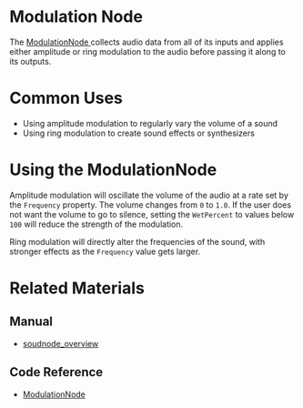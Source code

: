 # Modulation Node
The [ ModulationNode ](https://github.com/PlasmaEngine/PlasmaDocs/blob/master/code_reference/class_reference/modulationnode.markdown) collects audio data from all of its inputs and applies either amplitude or ring modulation to the audio before passing it along to its outputs. 

# Common Uses

- Using amplitude modulation to regularly vary the volume of a sound
- Using ring modulation to create sound effects or synthesizers

# Using the ModulationNode

Amplitude modulation will oscillate the volume of the audio at a rate set by the `Frequency` property. The volume changes from `0` to `1.0`. If the user does not want the volume to go to silence, setting the `WetPercent` to values below `100` will reduce the strength of the modulation.

Ring modulation will directly alter the frequencies of the sound, with stronger effects as the `Frequency` value gets larger.

# Related Materials
## Manual
- [soudnode_overview](https://plasmaengine.github.io/PlasmaDocs/Manual/audio/soundnode/soudnode_overview.markdown)

## Code Reference
- [ ModulationNode ](https://github.com/PlasmaEngine/PlasmaDocs/blob/master/code_reference/class_reference/modulationnode.markdown) 

 